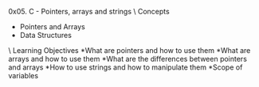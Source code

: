 0x05. C - Pointers, arrays and strings
\\ Concepts
 * Pointers and Arrays
 * Data Structures

\\ Learning Objectives
 *What are pointers and how to use them
 *What are arrays and how to use them
 *What are the differences between pointers and arrays
 *How to use strings and how to manipulate them
 *Scope of variables
